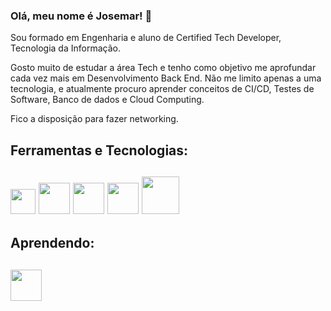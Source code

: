 ### Olá, meu nome é Josemar! 👋

Sou formado em Engenharia e aluno de Certified Tech Developer, Tecnologia da Informação.

Gosto muito de estudar a área Tech e tenho como objetivo me aprofundar cada vez mais em Desenvolvimento Back End.
Não me limito apenas a uma tecnologia, e atualmente procuro aprender conceitos de CI/CD, Testes de Software, Banco de dados e Cloud Computing.

Fico a disposição para fazer networking.



## Ferramentas e Tecnologias:
## <img src="https://cdn.jsdelivr.net/gh/devicons/devicon/icons/javascript/javascript-original.svg" width="40" height="40"/> <img src="https://cdn.jsdelivr.net/gh/devicons/devicon/icons/git/git-original-wordmark.svg" width="50" height="50"/> <img src="https://cdn.jsdelivr.net/gh/devicons/devicon/icons/mysql/mysql-original-wordmark.svg" width="50" height="50"/> <img src="https://cdn.jsdelivr.net/gh/devicons/devicon/icons/docker/docker-original-wordmark.svg" width="50" height="50"/> <img src="https://cdn.jsdelivr.net/gh/devicons/devicon/icons/amazonwebservices/amazonwebservices-original-wordmark.svg" width="60" height="60"/>
          
            
            
## Aprendendo:
## <img src="https://cdn.jsdelivr.net/gh/devicons/devicon/icons/java/java-original-wordmark.svg" width="50" height="50"/>
            
                  
            
          
          
          

            

